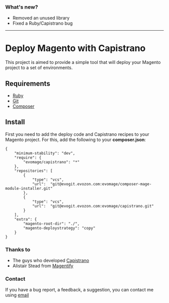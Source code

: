 ### What's new?

* Removed an unused library
* Fixed a Ruby/Capistrano bug
 
------

# Deploy Magento with Capistrano

This project is aimed to provide a simple tool that will deploy your Magento project to a set of environments.

## Requirements

* [Ruby](http://www.ruby-lang.org/)
* [Git](http://git-scm.com/)
* [Composer](http://getcomposer.org/)

## Install

First you need to add the deploy code and Capistrano recipes to your Magento project. For this, add the following to your **composer.json**:

    {
        "minimum-stability": "dev",
        "require": {
            "evomage/capistrano": "*"
        },
        "repositories": [
            {
                "type": "vcs",
                "url":  "git@evogit.evozon.com:evomage/composer-mage-module-installer.git"
            },
            {
                "type": "vcs",
                "url":  "git@evogit.evozon.com:evomage/capistrano.git"
            }
        ],
        "extra": {
            "magento-root-dir": "./",
    		"magento-deploystrategy": "copy"
        }
    }

### Thanks to

* The guys who developed [Capistrano](http://capistranorb.com/)
* Alistair Stead from [Magentify](https://github.com/alistairstead/Magentify)

### Contact

If you have a bug report, a feedback, a suggestion, you can contact me using [email](mailto:constantin.bejenaru@evozon.com)